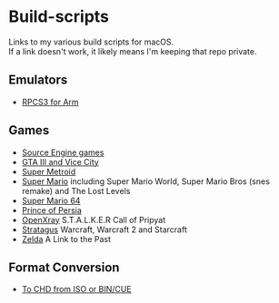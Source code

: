 # Build-scripts
Links to my various build scripts for macOS.<br>If a link doesn't work, it likely means I'm keeping that repo private.

## Emulators
- [RPCS3 for Arm](https://github.com/shinra-electric/Arm-Build-Script-for-RPCS3)

## Games
- [Source Engine games]()
- [GTA III and Vice City](https://github.com/shinra-electric/Build-Scripts-Private)
- [Super Metroid]()
- [Super Mario]() including Super Mario World, Super Mario Bros (snes remake) and The Lost Levels
- [Super Mario 64]()
- [Prince of Persia]()
- [OpenXray]() S.T.A.L.K.E.R Call of Pripyat
- [Stratagus]() Warcraft, Warcraft 2 and Starcraft
- [Zelda]() A Link to the Past

## Format Conversion
- [To CHD from ISO or BIN/CUE](https://github.com/shinra-electric/Conversion-Scripts)